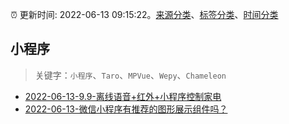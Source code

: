 :alarm_clock: 更新时间: 2022-06-13 09:15:22。[来源分类](../README.md)、[标签分类](../TAGS.md)、[时间分类](../TIMELINE.md)

## 小程序


> 关键字：`小程序`、`Taro`、`MPVue`、`Wepy`、`Chameleon`



- [2022-06-13-9.9-离线语音+红外+小程序控制家电](https://www.v2ex.com/t/859326) 
- [2022-06-13-微信小程序有推荐的图形展示组件吗？](https://www.v2ex.com/t/859298) 